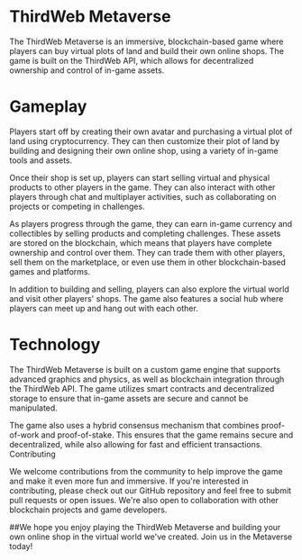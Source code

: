 # ThirdWeb Metaverse

The ThirdWeb Metaverse is an immersive, blockchain-based game where players can buy virtual plots of land and build their own online shops. The game is built on the ThirdWeb API, which allows for decentralized ownership and control of in-game assets.

# Gameplay

Players start off by creating their own avatar and purchasing a virtual plot of land using cryptocurrency. They can then customize their plot of land by building and designing their own online shop, using a variety of in-game tools and assets.

Once their shop is set up, players can start selling virtual and physical products to other players in the game. They can also interact with other players through chat and multiplayer activities, such as collaborating on projects or competing in challenges.

As players progress through the game, they can earn in-game currency and collectibles by selling products and completing challenges. These assets are stored on the blockchain, which means that players have complete ownership and control over them. They can trade them with other players, sell them on the marketplace, or even use them in other blockchain-based games and platforms.

In addition to building and selling, players can also explore the virtual world and visit other players' shops. The game also features a social hub where players can meet up and hang out with each other.

# Technology

The ThirdWeb Metaverse is built on a custom game engine that supports advanced graphics and physics, as well as blockchain integration through the ThirdWeb API. The game utilizes smart contracts and decentralized storage to ensure that in-game assets are secure and cannot be manipulated.

The game also uses a hybrid consensus mechanism that combines proof-of-work and proof-of-stake. This ensures that the game remains secure and decentralized, while also allowing for fast and efficient transactions.
Contributing

We welcome contributions from the community to help improve the game and make it even more fun and immersive. If you're interested in contributing, please check out our GitHub repository and feel free to submit pull requests or open issues. We're also open to collaboration with other blockchain projects and game developers.

##We hope you enjoy playing the ThirdWeb Metaverse and building your own online shop in the virtual world we've created. Join us in the Metaverse today!

